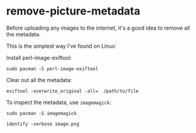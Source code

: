 # remove-picture-metadata

Before uploading any images to the internet, it's a good idea to remove all the metadata.

This is the simplest way I've found on Linux:

Install perl-image-exiftool:

```
sudo pacman -S perl-image-exiftool
```

Clear out all the metadata:

```
exiftool -overwrite_original -all=  /path/to/file
```

To inspect the metadata, use `imagemagick`:

```
sudo pacman -S imagemagick
```

```
identify -verbose image.png
```
